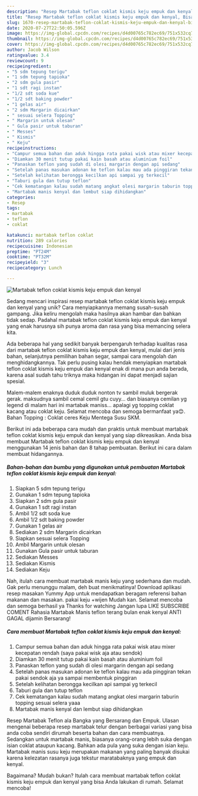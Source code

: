```yaml
---
description: "Resep Martabak teflon coklat kismis keju empuk dan kenyal, Bisa Manjain Lidah"
title: "Resep Martabak teflon coklat kismis keju empuk dan kenyal, Bisa Manjain Lidah"
slug: 1670-resep-martabak-teflon-coklat-kismis-keju-empuk-dan-kenyal-bisa-manjain-lidah
date: 2020-07-27T22:50:05.596Z
image: https://img-global.cpcdn.com/recipes/d4d00765c782ec69/751x532cq70/martabak-teflon-coklat-kismis-keju-empuk-dan-kenyal-foto-resep-utama.jpg
thumbnail: https://img-global.cpcdn.com/recipes/d4d00765c782ec69/751x532cq70/martabak-teflon-coklat-kismis-keju-empuk-dan-kenyal-foto-resep-utama.jpg
cover: https://img-global.cpcdn.com/recipes/d4d00765c782ec69/751x532cq70/martabak-teflon-coklat-kismis-keju-empuk-dan-kenyal-foto-resep-utama.jpg
author: Jacob Wilson
ratingvalue: 3.4
reviewcount: 9
recipeingredient:
- "5 sdm tepung terigu"
- "1 sdm tepung tapioka"
- "2 sdm gula pasir"
- "1 sdt ragi instan"
- "1/2 sdt soda kue"
- "1/2 sdt baking powder"
- "1 gelas air"
- "2 sdm Margarin dicairkan"
- " sesuai selera Topping"
- " Margarin untuk olesan"
- " Gula pasir untuk taburan"
- " Messes"
- " Kismis"
- " Keju"
recipeinstructions:
- "Campur semua bahan dan aduk hingga rata pakai wisk atau mixer kecepatan rendah (saya pakai wisk aja atau sendok)"
- "Diamkan 30 menit tutup pakai kain basah atau aluminium foil"
- "Panaskan teflon yang sudah di olesi margarin dengan api sedang"
- "Setelah panas masukan adonan ke teflon kalau mau ada pinggiran tekan pakai sendok aja ya sampai membentuk pinggiran"
- "Setelah kelihatan berongga kecilkan api sampai yg terkecil"
- "Taburi gula dan tutup teflon"
- "Cek kematangan kalau sudah matang angkat olesi margarin taburin topping sesuai selera yaaa"
- "Martabak manis kenyal dan lembut siap dihidangkan"
categories:
- Resep
tags:
- martabak
- teflon
- coklat

katakunci: martabak teflon coklat 
nutrition: 289 calories
recipecuisine: Indonesian
preptime: "PT24M"
cooktime: "PT32M"
recipeyield: "3"
recipecategory: Lunch

---
```



![Martabak teflon coklat kismis keju empuk dan kenyal](https://img-global.cpcdn.com/recipes/d4d00765c782ec69/751x532cq70/martabak-teflon-coklat-kismis-keju-empuk-dan-kenyal-foto-resep-utama.jpg)

Sedang mencari inspirasi resep martabak teflon coklat kismis keju empuk dan kenyal yang unik? Cara menyiapkannya memang susah-susah gampang. Jika keliru mengolah maka hasilnya akan hambar dan bahkan tidak sedap. Padahal martabak teflon coklat kismis keju empuk dan kenyal yang enak harusnya sih punya aroma dan rasa yang bisa memancing selera kita.

Ada beberapa hal yang sedikit banyak berpengaruh terhadap kualitas rasa dari martabak teflon coklat kismis keju empuk dan kenyal, mulai dari jenis bahan, selanjutnya pemilihan bahan segar, sampai cara mengolah dan menghidangkannya. Tak perlu pusing kalau hendak menyiapkan martabak teflon coklat kismis keju empuk dan kenyal enak di mana pun anda berada, karena asal sudah tahu triknya maka hidangan ini dapat menjadi sajian spesial.

Malem-malem enaknya duduk duduk nonton tv sambil muluk bergerak gerak. maksudnya sambil cemal cemil gtu cuyy… dan biasanya cemilan yg legend di malam hari ini martabak maniss… apalagi yg topping coklat kacang atau coklat keju. Selamat mencoba dan semoga bermanfaat ya😊. Bahan Topping : Coklat ceres Keju Mentega Susu SKM.


Berikut ini ada beberapa cara mudah dan praktis untuk membuat martabak teflon coklat kismis keju empuk dan kenyal yang siap dikreasikan. Anda bisa membuat Martabak teflon coklat kismis keju empuk dan kenyal menggunakan 14 jenis bahan dan 8 tahap pembuatan. Berikut ini cara dalam membuat hidangannya.

<!--inarticleads1-->

##### Bahan-bahan dan bumbu yang digunakan untuk pembuatan Martabak teflon coklat kismis keju empuk dan kenyal:

1. Siapkan 5 sdm tepung terigu
1. Gunakan 1 sdm tepung tapioka
1. Siapkan 2 sdm gula pasir
1. Gunakan 1 sdt ragi instan
1. Ambil 1/2 sdt soda kue
1. Ambil 1/2 sdt baking powder
1. Gunakan 1 gelas air
1. Sediakan 2 sdm Margarin dicairkan
1. Siapkan  sesuai selera Topping
1. Ambil  Margarin untuk olesan
1. Gunakan  Gula pasir untuk taburan
1. Sediakan  Messes
1. Sediakan  Kismis
1. Sediakan  Keju


Nah, itulah cara membuat martabak manis keju yang sederhana dan mudah. Gak perlu menunggu malam, deh buat menikmatinya! Download aplikasi resep masakan Yummy App untuk mendapatkan beragam referensi bahan makanan dan masakan. pakai keju +wijen Mudah kan. Selamat mencoba dan semoga berhasil ya Thanks for watching Jangan lupa LIKE SUBSCRIBE COMENT Rahasia Martabak Manis teflon terang bulan enak kenyal ANTI GAGAL dijamin Bersarang! 

<!--inarticleads2-->

##### Cara membuat Martabak teflon coklat kismis keju empuk dan kenyal:

1. Campur semua bahan dan aduk hingga rata pakai wisk atau mixer kecepatan rendah (saya pakai wisk aja atau sendok)
1. Diamkan 30 menit tutup pakai kain basah atau aluminium foil
1. Panaskan teflon yang sudah di olesi margarin dengan api sedang
1. Setelah panas masukan adonan ke teflon kalau mau ada pinggiran tekan pakai sendok aja ya sampai membentuk pinggiran
1. Setelah kelihatan berongga kecilkan api sampai yg terkecil
1. Taburi gula dan tutup teflon
1. Cek kematangan kalau sudah matang angkat olesi margarin taburin topping sesuai selera yaaa
1. Martabak manis kenyal dan lembut siap dihidangkan


Resep Martabak Teflon ala Bangka yang Bersarang dan Empuk. Ulasan mengenai beberapa resep martabak telur dengan berbagai variasi yang bisa anda coba sendiri dirumah beserta bahan dan cara membuatnya. Sedangkan untuk martabak manis, biasanya orang-orang lebih suka dengan isian coklat ataupun kacang. Bahkan ada pula yang suka dengan isian keju. Martabak manis susu keju merupakan makanan yang paling banyak disukai karena kelezatan rasanya juga tekstur maratabaknya yang empuk dan kenyal. 

Bagaimana? Mudah bukan? Itulah cara membuat martabak teflon coklat kismis keju empuk dan kenyal yang bisa Anda lakukan di rumah. Selamat mencoba!
